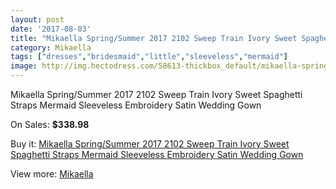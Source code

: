 ```yaml
---
layout: post
date: '2017-08-03'
title: "Mikaella Spring/Summer 2017 2102 Sweep Train Ivory Sweet Spaghetti Straps Mermaid Sleeveless Embroidery Satin Wedding Gown"
category: Mikaella
tags: ["dresses","bridesmaid","little","sleeveless","mermaid"]
image: http://img.hectodress.com/58613-thickbox_default/mikaella-spring-summer-2017-2102-sweep-train-ivory-sweet-spaghetti-straps-mermaid-sleeveless-embroidery-satin-wedding-gown.jpg
---
```

Mikaella Spring/Summer 2017 2102 Sweep Train Ivory Sweet Spaghetti Straps Mermaid Sleeveless Embroidery Satin Wedding Gown

On Sales: **$338.98**
<a href="https://www.hectodress.com/mikaella/18317-mikaella-spring-summer-2017-2102-sweep-train-ivory-sweet-spaghetti-straps-mermaid-sleeveless-embroidery-satin-wedding-gown.html"><amp-img layout="responsive" width="600" height="600" src="//img.hectodress.com/58613-thickbox_default/mikaella-spring-summer-2017-2102-sweep-train-ivory-sweet-spaghetti-straps-mermaid-sleeveless-embroidery-satin-wedding-gown.jpg" alt="Mikaella Spring/Summer 2017 2102 Sweep Train Ivory Sweet Spaghetti Straps Mermaid Sleeveless Embroidery Satin Wedding Gown 0" /></a>
<a href="https://www.hectodress.com/mikaella/18317-mikaella-spring-summer-2017-2102-sweep-train-ivory-sweet-spaghetti-straps-mermaid-sleeveless-embroidery-satin-wedding-gown.html"><amp-img layout="responsive" width="600" height="600" src="//img.hectodress.com/58617-thickbox_default/mikaella-spring-summer-2017-2102-sweep-train-ivory-sweet-spaghetti-straps-mermaid-sleeveless-embroidery-satin-wedding-gown.jpg" alt="Mikaella Spring/Summer 2017 2102 Sweep Train Ivory Sweet Spaghetti Straps Mermaid Sleeveless Embroidery Satin Wedding Gown 1" /></a>
<a href="https://www.hectodress.com/mikaella/18317-mikaella-spring-summer-2017-2102-sweep-train-ivory-sweet-spaghetti-straps-mermaid-sleeveless-embroidery-satin-wedding-gown.html"><amp-img layout="responsive" width="600" height="600" src="//img.hectodress.com/58616-thickbox_default/mikaella-spring-summer-2017-2102-sweep-train-ivory-sweet-spaghetti-straps-mermaid-sleeveless-embroidery-satin-wedding-gown.jpg" alt="Mikaella Spring/Summer 2017 2102 Sweep Train Ivory Sweet Spaghetti Straps Mermaid Sleeveless Embroidery Satin Wedding Gown 2" /></a>
<a href="https://www.hectodress.com/mikaella/18317-mikaella-spring-summer-2017-2102-sweep-train-ivory-sweet-spaghetti-straps-mermaid-sleeveless-embroidery-satin-wedding-gown.html"><amp-img layout="responsive" width="600" height="600" src="//img.hectodress.com/58615-thickbox_default/mikaella-spring-summer-2017-2102-sweep-train-ivory-sweet-spaghetti-straps-mermaid-sleeveless-embroidery-satin-wedding-gown.jpg" alt="Mikaella Spring/Summer 2017 2102 Sweep Train Ivory Sweet Spaghetti Straps Mermaid Sleeveless Embroidery Satin Wedding Gown 3" /></a>
<a href="https://www.hectodress.com/mikaella/18317-mikaella-spring-summer-2017-2102-sweep-train-ivory-sweet-spaghetti-straps-mermaid-sleeveless-embroidery-satin-wedding-gown.html"><amp-img layout="responsive" width="600" height="600" src="//img.hectodress.com/58614-thickbox_default/mikaella-spring-summer-2017-2102-sweep-train-ivory-sweet-spaghetti-straps-mermaid-sleeveless-embroidery-satin-wedding-gown.jpg" alt="Mikaella Spring/Summer 2017 2102 Sweep Train Ivory Sweet Spaghetti Straps Mermaid Sleeveless Embroidery Satin Wedding Gown 4" /></a>

Buy it: [Mikaella Spring/Summer 2017 2102 Sweep Train Ivory Sweet Spaghetti Straps Mermaid Sleeveless Embroidery Satin Wedding Gown](https://www.hectodress.com/mikaella/18317-mikaella-spring-summer-2017-2102-sweep-train-ivory-sweet-spaghetti-straps-mermaid-sleeveless-embroidery-satin-wedding-gown.html "Mikaella Spring/Summer 2017 2102 Sweep Train Ivory Sweet Spaghetti Straps Mermaid Sleeveless Embroidery Satin Wedding Gown")

View more: [Mikaella](https://www.hectodress.com/325-mikaella "Mikaella")